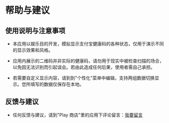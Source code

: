 # 帮助与建议

## 使用说明与注意事项

- 本应用以娱乐目的开发，模拟显示支付宝健康码的各种状态，仅用于演示不同的显示效果和风格。

- 应用内展示的二维码并非实际的健康码，请勿用于现实中被检查扫描的场合，以免因无法识别而引起误会。若由此造成任何后果，使用者需自己承担。

- 若需要自定义显示内容，请到到"个性化"菜单中编辑，支持两组数据切换显示。您所填写的数据仅保存在本地。

## 反馈与建议

- 任何反馈与建议，请到"Play 商店"里的应用下评论留言：[我要留言](market://details?id=org.pix.healthcode)

